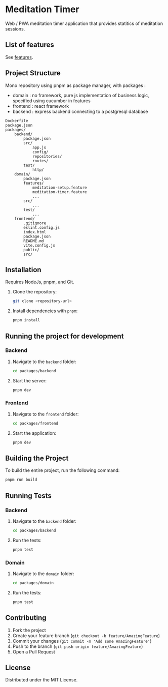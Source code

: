 # Meditation Timer

Web / PWA meditation timer application that provides statitics of meditation sessions.

## List of features

See [features](packages/domain/features).

## Project Structure

Mono repository using pnpm as package manager, with packages :

- domain : no framework, pure js implementation of business logic, specified using cucumber in features
- frontend : react framework
- backend : express backend connecting to a postgresql database

```
Dockerfile
package.json
packages/
    backend/
        package.json
        src/
            app.js
            config/
            repositories/
            routes/
        test/
            http/
    domain/
        package.json
        features/
            meditation-setup.feature
            meditation-timer.feature
            ...
        src/
            ...
        test/
            ...
    frontend/
        .gitignore
        eslint.config.js
        index.html
        package.json
        README.md
        vite.config.js
        public/
        src/
```

## Installation

Requires NodeJs, pnpm, and Git.

1. Clone the repository:
   ```sh
   git clone <repository-url>
   ```
2. Install dependencies with `pnpm`:
   ```sh
   pnpm install
   ```

## Running the project for development

### Backend

1. Navigate to the `backend` folder:
   ```sh
   cd packages/backend
   ```
2. Start the server:
   ```sh
   pnpm dev
   ```

### Frontend

1. Navigate to the `frontend` folder:
   ```sh
   cd packages/frontend
   ```
2. Start the application:
   ```sh
   pnpm dev
   ```

## Building the Project

To build the entire project, run the following command:

```sh
pnpm run build
```

## Running Tests

### Backend

1. Navigate to the `backend` folder:
   ```sh
   cd packages/backend
   ```
2. Run the tests:
   ```sh
   pnpm test
   ```

### Domain

1. Navigate to the `domain` folder:
   ```sh
   cd packages/domain
   ```
2. Run the tests:
   ```sh
   pnpm test
   ```

## Contributing

1. Fork the project
2. Create your feature branch (`git checkout -b feature/AmazingFeature`)
3. Commit your changes (`git commit -m 'Add some AmazingFeature'`)
4. Push to the branch (`git push origin feature/AmazingFeature`)
5. Open a Pull Request

## License

Distributed under the MIT License.
